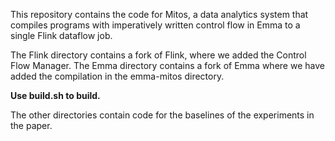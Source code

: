This repository contains the code for Mitos, a data analytics system that compiles programs with imperatively written control flow in Emma to a single Flink dataflow job.

The Flink directory contains a fork of Flink, where we added the Control Flow Manager. The Emma directory contains a fork of Emma where we have added the compilation in the emma-mitos directory.

**Use build.sh to build.**

The other directories contain code for the baselines of the experiments in the paper.
